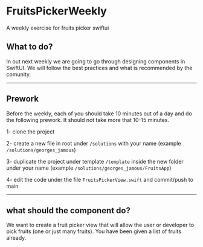 # FruitsPickerWeekly
A weekly exercise for fruits picker swiftui

## What to do?

In out next weekly we are going to go through designing components in SwiftUI.
We will follow the best practices and what is recommended by the comunity.

---

## Prework

Before the weekly, each of you should take 10 minutes out of a day and do the following prework.
It should not take more that 10-15 minutes.

1- clone the project

2- create a new file in root under `/solutions` with your name 
(example `/solutions/georges_jamous`)

3- duplicate the project under template `/template` inside the new folder under your name 
(example `/solutions/georges_jamous/FruitsApp`)

4- edit the code under the file `FruitsPickerView.swift` and commit/push to main

---

## what should the component do?
We want to create a fruit picker view that will allow the user or developer to pick fruits (one or just many fruits).
You have been given a list of fruits already.

